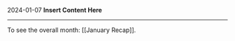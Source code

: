 2024-01-07
__Insert Content Here__
_______________________
To see the overall month: [[January Recap]].